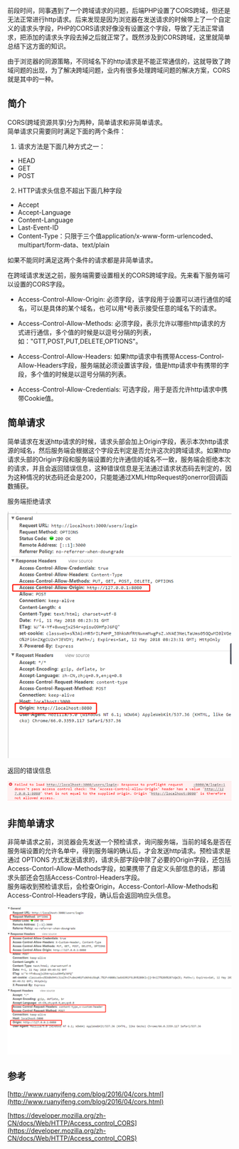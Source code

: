 前段时间，同事遇到了一个跨域请求的问题，后端PHP设置了CORS跨域，但还是无法正常进行http请求。后来发现是因为浏览器在发送请求的时候带上了一个自定义的请求头字段，PHP的CORS请求好像没有设置这个字段，导致了无法正常请求，把添加的请求头字段去掉之后就正常了。既然涉及到CORS跨域，这里就简单总结下这方面的知识。

由于浏览器的同源策略，不同域名下的http请求是不能正常通信的，这就导致了跨域问题的出现，为了解决跨域问题，业内有很多处理跨域问题的解决方案，CORS就是其中的一种。

## 简介

CORS(跨域资源共享)分为两种，简单请求和非简单请求。    
简单请求只需要同时满足下面的两个条件：

1. 请求方法是下面几种方式之一：
* HEAD  
* GET    
* POST

2. HTTP请求头信息不超出下面几种字段
* Accept 
* Accept-Language   
* Content-Language  
* Last-Event-ID 
* Content-Type：只限于三个值application/x-www-form-urlencoded、multipart/form-data、text/plain

如果不能同时满足这两个条件的请求都是非简单请求。

在跨域请求发送之前，服务端需要设置相关的CORS跨域字段。先来看下服务端可以设置的CORS字段。

* Access-Control-Allow-Origin: 必须字段，该字段用于设置可以进行通信的域名，可以是具体的某个域名，也可以用*号表示接受任意的域名下的请求。

* Access-Control-Allow-Methods: 必须字段，表示允许以哪些http请求的方式进行通信，多个值的时候是以逗号分隔的列表，如："GTT,POST,PUT,DELETE,OPTIONS"。

* Access-Control-Allow-Headers: 如果http请求中有携带Access-Control-Allow-Headers字段，服务端就必须设置该字段，值是http请求中有携带的字段，多个值的时候是以逗号分隔的列表。

* Access-Control-Allow-Credentials: 可选字段，用于是否允许http请求中携带Cookie值。

## 简单请求

简单请求在发送http请求的时候，请求头部会加上Origin字段，表示本次http请求源的域名，然后服务端会根据这个字段去判定是否允许这次的跨域请求。如果http请求头部的Origin字段和服务端设置的允许通信的域名不一致，服务端会拒绝本次的请求，并且会返回错误信息，这种错误信息是无法通过请求状态码去判定的，因为这种情况的状态码还会是200，只能能通过XMLHttpRequest的onerror回调函数捕获。

服务端拒绝请求

![服务端拒绝请求](../assets/微信截图_20180511172305.png)

返回的错误信息

![返回的错误信息](../assets/微信截图_20180511172738.png)


## 非简单请求

非简单请求之前，浏览器会先发送一个预检请求，询问服务端，当前的域名是否在服务端设置的允许名单中，得到服务端的确认后，才会发送http请求。预检请求是通过 OPTIONS 方式发送请求的，请求头部字段中除了必要的Origin字段，还包括Access-Contorl-Allow-Methods字段，如果携带了自定义头部信息的话，那请求头部还会包括Access-Control-Headers字段。   
服务端收到预检请求后，会检查Origin，Access-Contorl-Allow-Methods和Access-Control-Headers字段，确认后会返回响应头信息。

![预检请求](../assets/微信截图_20180511175700.png)


## 参考

[http://www.ruanyifeng.com/blog/2016/04/cors.html](http://www.ruanyifeng.com/blog/2016/04/cors.html)

[https://developer.mozilla.org/zh-CN/docs/Web/HTTP/Access_control_CORS](https://developer.mozilla.org/zh-CN/docs/Web/HTTP/Access_control_CORS)

